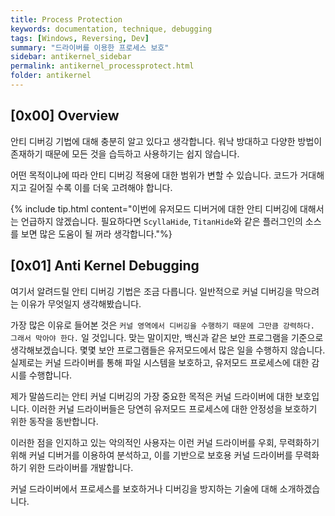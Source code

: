 ```yaml
---
title: Process Protection
keywords: documentation, technique, debugging
tags: [Windows, Reversing, Dev]
summary: "드라이버를 이용한 프로세스 보호"
sidebar: antikernel_sidebar
permalink: antikernel_processprotect.html
folder: antikernel
---
```


## [0x00] Overview

안티 디버깅 기법에 대해 충분히 알고 있다고 생각합니다. 워낙 방대하고 다양한 방법이 존재하기 때문에 모든 것을 습득하고 사용하기는 쉽지 않습니다.

어떤 목적이냐에 따라 안티 디버깅 적용에 대한 범위가 변할 수 있습니다. 코드가 거대해지고 길어질 수록 이를 더욱 고려해야 합니다.

{% include tip.html content="이번에 유저모드 디버거에 대한 안티 디버깅에 대해서는 언급하지 않겠습니다. 필요하다면 `ScyllaHide`, `TitanHide`와 같은 플러그인의 소스를 보면 많은 도움이 될 꺼라 생각합니다."%}



## [0x01] Anti Kernel Debugging

여기서 알려드릴 안티 디버깅 기법은 조금 다릅니다. 일반적으로 커널 디버깅을 막으려는 이유가 무엇일지 생각해봤습니다.

가장 많은 이유로 들어본 것은 `커널 영역에서 디버깅을 수행하기 때문에 그만큼 강력하다. 그래서 막아야 한다.` 일 것입니다.
맞는 말이지만, 백신과 같은 보안 프로그램을 기준으로 생각해보겠습니다. 몇몇 보안 프로그램들은 유저모드에서 많은 일을 수행하지 않습니다. 실제로는 커널 드라이버를 통해 파일 시스템을 보호하고, 유저모드 프로세스에 대한 감시를 수행합니다.

제가 말씀드리는 안티 커널 디버깅의 가장 중요한 목적은 커널 드라이버에 대한 보호입니다. 이러한 커널 드라이버들은 당연히 유저모드 프로세스에 대한 안정성을 보호하기 위한 동작을 동반합니다. 

이러한 점을 인지하고 있는 악의적인 사용자는 이런 커널 드라이버를 우회, 무력화하기 위해 커널 디버거를 이용하여 분석하고, 이를 기반으로 보호용 커널 드라이버를 무력화하기 위한 드라이버를 개발합니다.

커널 드라이버에서 프로세스를 보호하거나 디버깅을 방지하는 기술에 대해 소개하겠습니다.